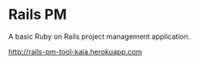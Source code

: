 # Rails PM

A basic Ruby on Rails project management application.

http://rails-pm-tool-kaia.herokuapp.com
